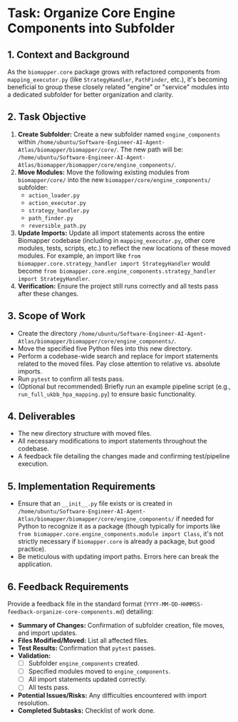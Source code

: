 # Task: Organize Core Engine Components into Subfolder

## 1. Context and Background
As the `biomapper.core` package grows with refactored components from `mapping_executor.py` (like `StrategyHandler`, `PathFinder`, etc.), it's becoming beneficial to group these closely related "engine" or "service" modules into a dedicated subfolder for better organization and clarity.

## 2. Task Objective
1.  **Create Subfolder:** Create a new subfolder named `engine_components` within `/home/ubuntu/Software-Engineer-AI-Agent-Atlas/biomapper/biomapper/core/`.
    The new path will be: `/home/ubuntu/Software-Engineer-AI-Agent-Atlas/biomapper/biomapper/core/engine_components/`.
2.  **Move Modules:** Move the following existing modules from `biomapper/core/` into the new `biomapper/core/engine_components/` subfolder:
    *   `action_loader.py`
    *   `action_executor.py`
    *   `strategy_handler.py`
    *   `path_finder.py`
    *   `reversible_path.py`
3.  **Update Imports:** Update all import statements across the entire Biomapper codebase (including in `mapping_executor.py`, other core modules, tests, scripts, etc.) to reflect the new locations of these moved modules. For example, an import like `from biomapper.core.strategy_handler import StrategyHandler` would become `from biomapper.core.engine_components.strategy_handler import StrategyHandler`.
4.  **Verification:** Ensure the project still runs correctly and all tests pass after these changes.

## 3. Scope of Work
- Create the directory `/home/ubuntu/Software-Engineer-AI-Agent-Atlas/biomapper/biomapper/core/engine_components/`.
- Move the specified five Python files into this new directory.
- Perform a codebase-wide search and replace for import statements related to the moved files. Pay close attention to relative vs. absolute imports.
- Run `pytest` to confirm all tests pass.
- (Optional but recommended) Briefly run an example pipeline script (e.g., `run_full_ukbb_hpa_mapping.py`) to ensure basic functionality.

## 4. Deliverables
- The new directory structure with moved files.
- All necessary modifications to import statements throughout the codebase.
- A feedback file detailing the changes made and confirming test/pipeline execution.

## 5. Implementation Requirements
- Ensure that an `__init__.py` file exists or is created in `/home/ubuntu/Software-Engineer-AI-Agent-Atlas/biomapper/biomapper/core/engine_components/` if needed for Python to recognize it as a package (though typically for imports like `from biomapper.core.engine_components.module import Class`, it's not strictly necessary if `biomapper.core` is already a package, but good practice).
- Be meticulous with updating import paths. Errors here can break the application.

## 6. Feedback Requirements
Provide a feedback file in the standard format (`YYYY-MM-DD-HHMMSS-feedback-organize-core-components.md`) detailing:
- **Summary of Changes:** Confirmation of subfolder creation, file moves, and import updates.
- **Files Modified/Moved:** List all affected files.
- **Test Results:** Confirmation that `pytest` passes.
- **Validation:**
    - [ ] Subfolder `engine_components` created.
    - [ ] Specified modules moved to `engine_components`.
    - [ ] All import statements updated correctly.
    - [ ] All tests pass.
- **Potential Issues/Risks:** Any difficulties encountered with import resolution.
- **Completed Subtasks:** Checklist of work done.
